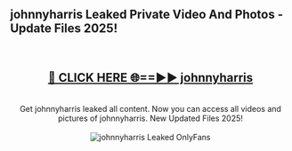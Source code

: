 <h2>johnnyharris Leaked Private Video And Photos - Update Files 2025!</h2>
<br>
<div align="center">
<h2><a href="https://top-ai-tools.click/QrbHav" rel="nofollow">🔴 CLICK HERE 🌐==►► johnnyharris</a></h2>
<br>
Get johnnyharris leaked all content. Now you can access all videos and pictures of johnnyharris. New Updated Files 2025!
<br>
<br>
<a href="https://top-ai-tools.click/QrbHav" rel="nofollow" data-target="animated-image.originalLink"><img src="https://i.ibb.co.com/WyWwxjT/player-gif2.gif" alt="johnnyharris Leaked  OnlyFans" style="max-width: 100%; display: inline-block;" data-target="animated-image.originalImage"></a>
</div>
<br>
